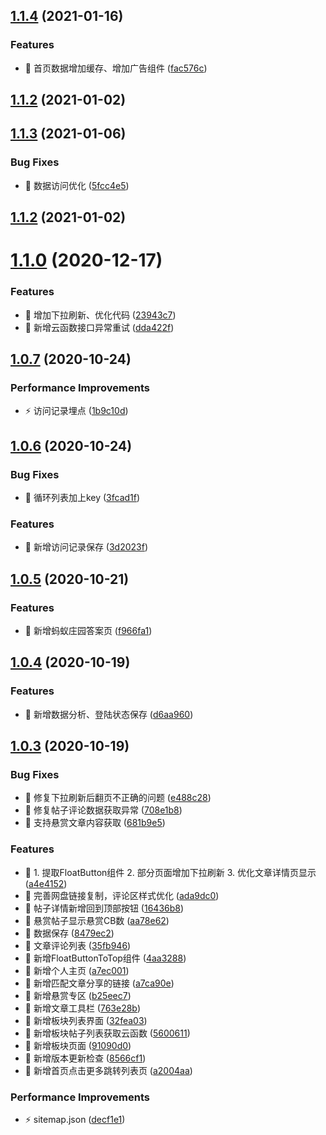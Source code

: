 ## [1.1.4](https://https///github.com/lentoo/52pojie-apps/compare/1.1.3...1.1.4) (2021-01-16)


### Features

* 🎸 首页数据增加缓存、增加广告组件 ([fac576c](https://https///github.com/lentoo/52pojie-apps/commits/fac576cff9dac5e8911a4dfba30057752eb90f3e))



## [1.1.2](https://https///github.com/lentoo/52pojie-apps/compare/1.1.0...1.1.2) (2021-01-02)



## [1.1.3](https://https///github.com/lentoo/52pojie-apps/compare/1.1.2...1.1.3) (2021-01-06)


### Bug Fixes

* 🐛 数据访问优化 ([5fcc4e5](https://https///github.com/lentoo/52pojie-apps/commits/5fcc4e58db5b0232a716e35c16e80a3ae6292826))



## [1.1.2](https://https///github.com/lentoo/52pojie-apps/compare/1.1.0...1.1.2) (2021-01-02)



# [1.1.0](https://https///github.com/lentoo/52pojie-apps/compare/1.0.7...1.1.0) (2020-12-17)


### Features

* 🎸 增加下拉刷新、优化代码 ([23943c7](https://https///github.com/lentoo/52pojie-apps/commits/23943c743468f863b3b0528dc29494063f630c46))
* 🎸 新增云函数接口异常重试 ([dda422f](https://https///github.com/lentoo/52pojie-apps/commits/dda422fad9b78730a5eecf7d7f97123884b76dd1))



## [1.0.7](https://https///github.com/lentoo/52pojie-apps/compare/1.0.6...1.0.7) (2020-10-24)


### Performance Improvements

* ⚡️ 访问记录埋点 ([1b9c10d](https://https///github.com/lentoo/52pojie-apps/commits/1b9c10deb4eebb98c1bebc605fab5a15f0c0c8a0))



## [1.0.6](https://https///github.com/lentoo/52pojie-apps/compare/1.0.5...1.0.6) (2020-10-24)


### Bug Fixes

* 🐛 循环列表加上key ([3fcad1f](https://https///github.com/lentoo/52pojie-apps/commits/3fcad1fec33df6ca9ac9b130389052bb58de5fa1))


### Features

* 🎸 新增访问记录保存 ([3d2023f](https://https///github.com/lentoo/52pojie-apps/commits/3d2023f100db8b85111975e84c9337caaebf31ac))



## [1.0.5](https://https///github.com/lentoo/52pojie-apps/compare/1.0.4...1.0.5) (2020-10-21)


### Features

* 🎸 新增蚂蚁庄园答案页 ([f966fa1](https://https///github.com/lentoo/52pojie-apps/commits/f966fa15e01bc08e704fde9c0ecf259851279332))



## [1.0.4](https://https///github.com/lentoo/52pojie-apps/compare/1.0.3...1.0.4) (2020-10-19)


### Features

* 🎸 新增数据分析、登陆状态保存 ([d6aa960](https://https///github.com/lentoo/52pojie-apps/commits/d6aa9601ab383fb546141f6d37911fb439e1b6e1))



## [1.0.3](https://https///github.com/lentoo/52pojie-apps/compare/35fb946680ad56b8b9ab3d4f807cdb860266dda6...1.0.3) (2020-10-19)


### Bug Fixes

* 🐛 修复下拉刷新后翻页不正确的问题 ([e488c28](https://https///github.com/lentoo/52pojie-apps/commits/e488c28c7f74daedd8a91294a0240ea5d5e4584f))
* 🐛 修复帖子评论数据获取异常 ([708e1b8](https://https///github.com/lentoo/52pojie-apps/commits/708e1b8c7c7de0a460d86194d01a2fa1c37281f4))
* 🐛 支持悬赏文章内容获取 ([681b9e5](https://https///github.com/lentoo/52pojie-apps/commits/681b9e5a0cc1529f396e3fb6b6cbbcbdfabe03b2))


### Features

* 🎸 1. 提取FloatButton组件 2. 部分页面增加下拉刷新 3. 优化文章详情页显示 ([a4e4152](https://https///github.com/lentoo/52pojie-apps/commits/a4e41524be60a9241d614dd08048c268a2c5f45b))
* 🎸 完善网盘链接复制，评论区样式优化 ([ada9dc0](https://https///github.com/lentoo/52pojie-apps/commits/ada9dc01f670f1f439620c485d8997ae05522dbc))
* 🎸 帖子详情新增回到顶部按钮 ([16436b8](https://https///github.com/lentoo/52pojie-apps/commits/16436b8852c6afb49b35069f57a95b802427a14b))
* 🎸 悬赏帖子显示悬赏CB数 ([aa78e62](https://https///github.com/lentoo/52pojie-apps/commits/aa78e62a95ca4139f53c550a7963e0240801f4f0))
* 🎸 数据保存 ([8479ec2](https://https///github.com/lentoo/52pojie-apps/commits/8479ec2c619bafa80179cde3cfcc957d98e58507))
* 🎸 文章评论列表 ([35fb946](https://https///github.com/lentoo/52pojie-apps/commits/35fb946680ad56b8b9ab3d4f807cdb860266dda6))
* 🎸 新增FloatButtonToTop组件 ([4aa3288](https://https///github.com/lentoo/52pojie-apps/commits/4aa3288e4d1713efff2099611d225086a4b4b745))
* 🎸 新增个人主页 ([a7ec001](https://https///github.com/lentoo/52pojie-apps/commits/a7ec0013bc1448ed69022f9f900ff9736ddfc384))
* 🎸 新增匹配文章分享的链接 ([a7ca90e](https://https///github.com/lentoo/52pojie-apps/commits/a7ca90e389f1148eccee24c31bfc8a7311ed9e5c))
* 🎸 新增悬赏专区 ([b25eec7](https://https///github.com/lentoo/52pojie-apps/commits/b25eec77ca0137db7b3da995f7a5eac90b9d2e0e))
* 🎸 新增文章工具栏 ([763e28b](https://https///github.com/lentoo/52pojie-apps/commits/763e28b95c7de47865f5ab31f368880d77071f51))
* 🎸 新增板块列表界面 ([32fea03](https://https///github.com/lentoo/52pojie-apps/commits/32fea03a6dcbf96ddc93127c79a4ba118dbad3b2))
* 🎸 新增板块帖子列表获取云函数 ([5600611](https://https///github.com/lentoo/52pojie-apps/commits/5600611c44897b2279662ee4bb264c8fa9895ae3))
* 🎸 新增板块页面 ([91090d0](https://https///github.com/lentoo/52pojie-apps/commits/91090d037c490e2d29c129ea3afa0dc358568c94))
* 🎸 新增版本更新检查 ([8566cf1](https://https///github.com/lentoo/52pojie-apps/commits/8566cf1112fc3d15d1329c4b4c5682f0563febff))
* 🎸 新增首页点击更多跳转列表页 ([a2004aa](https://https///github.com/lentoo/52pojie-apps/commits/a2004aa8e2ec416ead90588f1f8f2b1336cf5f05))


### Performance Improvements

* ⚡️ sitemap.json ([decf1e1](https://https///github.com/lentoo/52pojie-apps/commits/decf1e164130335c7b64d792bee40cf065a65643))



